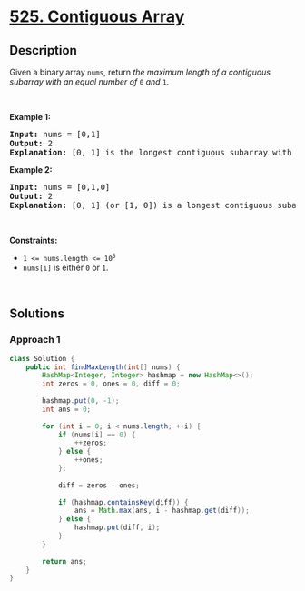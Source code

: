 # [525. Contiguous Array](https://leetcode.com/problems/contiguous-array)

## Description

<p>Given a binary array <code>nums</code>, return <em>the maximum length of a contiguous subarray with an equal number of </em><code>0</code><em> and </em><code>1</code>.</p>
<p>&nbsp;</p>

<p><strong class="example">Example 1:</strong></p>
<pre>
<strong>Input:</strong> nums = [0,1]
<strong>Output:</strong> 2
<strong>Explanation:</strong> [0, 1] is the longest contiguous subarray with an equal number of 0 and 1.
</pre>

<p><strong class="example">Example 2:</strong></p>
<pre>
<strong>Input:</strong> nums = [0,1,0]
<strong>Output:</strong> 2
<strong>Explanation:</strong> [0, 1] (or [1, 0]) is a longest contiguous subarray with equal number of 0 and 1.
</pre>
<p>&nbsp;</p>

<p><strong>Constraints:</strong></p>
<ul>
    <li><code>1 &lt;= nums.length &lt;= 10<sup>5</sup></code></li>
    <li><code>nums[i]</code> is either <code>0</code> or <code>1</code>.</li>
</ul>
<p>&nbsp;</p>

## Solutions

### **Approach 1**

```java
class Solution {
    public int findMaxLength(int[] nums) {
        HashMap<Integer, Integer> hashmap = new HashMap<>();
        int zeros = 0, ones = 0, diff = 0;
        
        hashmap.put(0, -1);
        int ans = 0;
        
        for (int i = 0; i < nums.length; ++i) {
            if (nums[i] == 0) {
                ++zeros;
            } else {
                ++ones;
            };
            
            diff = zeros - ones;
            
            if (hashmap.containsKey(diff)) {
                ans = Math.max(ans, i - hashmap.get(diff));
            } else {
                hashmap.put(diff, i);
            }
        }
        
        return ans;
    }
}
```

<!-- tabs:end -->